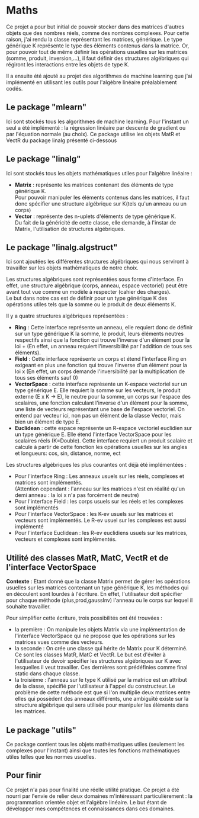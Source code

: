# Maths

Ce projet a pour but initial de pouvoir stocker dans des matrices d'autres objets que des nombres réels, comme des nombres complexes. Pour cette raison, j'ai rendu la classe représentant les matrices, générique. Le type générique K représente le type des éléments contenus dans la matrice. 
Or, pour pouvoir tout de même définir les opérations usuelles sur les matrices (somme, produit, inversion,...), il faut définir des structures algébriques qui régiront les interactions entre les objets de type K.

Il a ensuite été ajouté au projet des algorithmes de machine learning que j'ai implémenté en utilisant les outils pour l'algèbre linéaire préalablement codés.

## Le package "mlearn"

Ici sont stockés tous les algorithmes de machine learning. Pour l'instant un seul a été implémenté : la régression linéaire par descente de gradient ou par l'équation normale (au choix).
Ce package utilise les objets MatR et VectR du package linalg présenté ci-dessous


## Le package "linalg"

Ici sont stockés tous les objets mathématiques utiles pour l'algèbre linéaire : 
 - <strong>Matrix</strong> : représente les matrices contenant des éléments de type générique K. <br>
  Pour pouvoir manipuler les éléments contenus dans les matrices, il faut donc spécifier une structure algébrique sur K(tels qu'un anneau ou un corps)
 - <strong>Vector</strong> : représente des n-uplets d'éléments de type générique K. <br>
 Du fait de la généricité de cette classe, elle demande, à l'instar de Matrix, l'utilisation de structures algébriques.
 

## Le package "linalg.algstruct"

Ici sont ajoutées les différentes structures algébriques qui nous serviront à travailler sur les objets mathématiques de notre choix.

Les structures algébriques sont représentées sous forme d'interface. En effet, une structure algébrique (corps, anneau, espace vectoriel) peut être avant tout vue comme un modèle à respecter (cahier des charges).<br>
Le but dans notre cas est de définir pour un type générique K des opérations utiles tels que la somme ou le produit de deux éléments K.

Il y a quatre structures algébriques représentées : 
<ul>
 <li> <strong>Ring</strong> : Cette interface représente un anneau, elle requiert donc de définir sur un type générique K la somme, le produit, leurs éléments neutres respectifs ainsi que la fonction qui trouve l'inverse d'un élément pour la loi + (En effet, un anneau requiert l'inversibilité par l'addition de tous ses éléments).
 <li> <strong>Field</strong> : Cette interface représente un corps et étend l'interface Ring en exigeant en plus une fonction qui trouve l'inverse d'un élément pour la loi x (En effet, un corps demande l'inversibilité par la multiplication de tous ses éléments sauf 0)
 <li> <strong>VectorSpace</strong> : cette interface représente un K-espace vectoriel sur un type générique E. Elle requiert la somme sur les vecteurs, le produit externe (E x K -> E), le neutre pour la somme, un corps sur l'espace des scalaires, une fonction calculant l'inverse d'un élément pour la somme, une liste de vecteurs représentant une base de l'espace vectoriel. On entend par vecteur ici, non pas un élément de la classe Vector, mais bien un élément de type E.
 <li> <strong>Euclidean</strong> : cette espace représente un R-espace vectoriel euclidien sur un type générique E. Elle étend l'interface VectorSpace pour les scalaires réels (K=Double). Cette interface requiert un produit scalaire et calcule à partir de cette fonction les opérations usuelles sur les angles et longueurs: cos, sin, distance, norme, ect
</ul>
 
Les structures algébriques les plus courantes ont déjà été implémentées :
<ul>
<li> Pour l'interface Ring : Les anneaux usuels sur les réels, complexes et matrices sont implémentés.<br>(Attention cependant : l'anneau sur les matrices n'est en réalité qu'un demi anneau : la loi x n'a pas forcément de neutre)
<li> Pour l'interface Field : les corps usuels sur les réels et les complexes sont implémentés
<li> Pour l'interface VectorSpace : les K-ev usuels sur les matrices et vecteurs sont implémentés. Le R-ev usuel sur les complexes est aussi implémenté
<li> Pour l'interface Euclidean : les R-ev euclidiens usuels sur les matrices, vecteurs et complexes sont implémentés.
</ul>

## Utilité des classes MatR, MatC, VectR et de l'interface VectorSpace

**Contexte** : Etant donné que la classe Matrix permet de gérer les opérations usuelles sur les matrices contenant un type générique K, les méthodes qui en découlent sont lourdes à l'écriture. En effet, l'utilisateur doit spécifier pour chaque méthode (plus,prod,gaussInv) l'anneau ou le corps sur lequel il souhaite travailler.

Pour simplifier cette écriture, trois possibilités ont été trouvées :
 - la première : On manipule les objets Matrix via une implémentation de l'interface VectorSpace qui ne propose que les opérations sur les matrices vues comme des vecteurs. 
 - la seconde : On crée une classe qui hérite de Matrix pour K déterminé. Ce sont les classes MatR, MatC et VectR. Le but est d'éviter à l'utilisateur de devoir spécifier les structures algébriques sur K avec lesquelles il veut travailler. Ces dernières sont prédéfinies comme final static dans chaque classe.
 - la troisième : l'anneau sur le type K utilisé par la matrice est un attribut de la classe, spécifié par l'utilisateur à l'appel du constructeur. Le problème de cette méthode est que si l'on multiplie deux matrices entre elles qui possèdent des anneaux différents, une ambiguïté existe sur la structure algébrique qui sera utilisée pour manipuler les éléments dans les matrices.

## Le package "utils"

Ce package contient tous les objets mathématiques utiles (seulement les complexes pour l'instant) ainsi que toutes les fonctions mathématiques utiles telles que les normes usuelles. 

## Pour finir

Ce projet n'a pas pour finalité une réelle utilité pratique. Ce projet a été nourri par l'envie de relier deux domaines m'intéressant particulièrement : la programmation orientée objet et l'algèbre linéaire. Le but étant de développer mes compétences et connaissances dans ces domaines.

